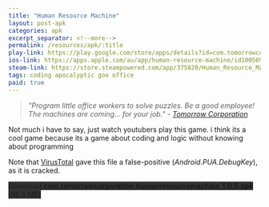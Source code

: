 ```yaml
---
title: "Human Resource Machine"
layout: post-apk
categories: apk
excerpt_separator: <!--more-->
permalink: /resources/apk/:title
play-link: https://play.google.com/store/apps/details?id=com.tomorrowcorporation.humanresourcemachine
ios-link: https://apps.apple.com/au/app/human-resource-machine/id1005098334
steam-link: https://store.steampowered.com/app/375820/Human_Resource_Machine/
tags: coding apocalyptic goo office
paid: true
---
```


> _"Program little office workers to solve puzzles. Be a good employee! The machines are coming... for your job." - <a href="https://tomorrowcorporation.com/humanresourcemachine">Tomorrow Corporation</a>_

Not much i have to say, just watch youtubers play this game. i think its a cool game because its a game about coding and logic without knowing about programming

Note that <a href="https://www.virustotal.com/gui/file/27c055270daadd397e6f6dd1b338350da30d3ec34a8014d23fc9b5ca85aed3a4">VirusTotal</a> gave this file a false-positive (_Android.PUA.DebugKey_), as it is cracked.

<div class="text-center">
    <a class="btn btn-dark btn-block w-100" onclick='apk("com.tomorrowcorporation.humanresourcemachine_1.0.5.apk")' style="text-decoration: none; background-color: #333;"> Download <b>com.tomorrowcorporation.humanresourcemachine_1.0.5.apk</b> (98.5 MB)</a>
</div>
